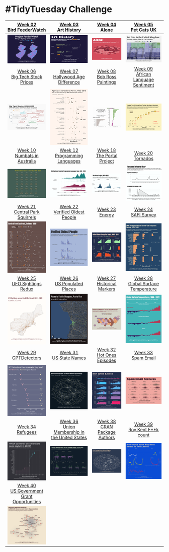 # #TidyTuesday Challenge

<!-- table header, followed by pictures link -->

|                                                                          [Week 02<br>Bird FeederWatch](https://github.com/poncest/tidytuesday/tree/main/2023/Week_02)                                                                           |                                                                               [Week 03<br>Art History](https://github.com/poncest/tidytuesday/tree/main/2023/Week_03)                                                                               |                                                                         [Week 04<br>Alone](https://github.com/poncest/tidytuesday/tree/main/2023/Week_04)                                                                          |                                                                         [Week 05<br>Pet Cats UK](https://github.com/poncest/tidytuesday/tree/main/2023/Week_05)                                                                          |
|:----------------:|:----------------:|:----------------:|:-----------------:|
|                                                                                                       ![](Week_02/2023_02.png "Week 02")                                                                                                        |                                                                                                         ![](Week_03/2023_03.png "Week 03")                                                                                                          |                                                                                                 ![](Week_04/2023_04.png "Week 04")                                                                                                 |                                                                                                    ![](Week_05/2023_05.png "Week 05")                                                                                                    |
|                                                                        [Week 06<br>Big Tech Stock Prices](https://github.com/poncest/tidytuesday/tree/main/2023/Week_06)                                                                        |                                                                        [Week 07<br>Hollywood Age Difference](https://github.com/poncest/tidytuesday/tree/main/2023/Week_07)                                                                         |                                                                   [Week 08<br>Bob Ross Paintings](https://github.com/poncest/tidytuesday/tree/main/2023/Week_08)                                                                   |                                                                  [Week 09<br>African Language Sentiment](https://github.com/poncest/tidytuesday/tree/main/2023/Week_09)                                                                  |
|                                                                                                       ![](Week_06/2023_06.png "Week 06")                                                                                                        |                                                                                                         ![](Week_07/2023_07.png "Week 07")                                                                                                          |                                                                                                 ![](Week_08/2023_08.png "Week 08")                                                                                                 |                                                                                                    ![](Week_09/2023_09.png "Week 09")                                                                                                    |
|                                                                        [Week 10<br>Numbats in Australia](https://github.com/poncest/tidytuesday/tree/main/2023/Week_10)                                                                         |                                                                          [Week 12<br>Programming Languages](https://github.com/poncest/tidytuesday/tree/main/2023/Week_12)                                                                          |                                                                  [Week 18<br> The Portal Project](https://github.com/poncest/tidytuesday/tree/main/2023/Week_18)                                                                   |                                                                           [Week 20<br>Tornados](https://github.com/poncest/tidytuesday/tree/main/2023/Week_20)                                                                           |
|                                                                                                       ![](Week_10/2023_10.png "Week 10")                                                                                                        |                                                                                                         ![](Week_12/2023_12.png "Week 12")                                                                                                          |                                                                                              ![]()![](Week_18/2023_18.png "Week 18")                                                                                               |                                                                                                    ![](Week_20/2023_20.png "Week 20")                                                                                                    |
|                                                                       [Week 21<br>Central Park Squirrels](https://github.com/poncest/tidytuesday/tree/main/2023/Week_21)                                                                        |                                                                         [Week 22<br>Verified Oldest People](https://github.com/poncest/tidytuesday/tree/main/2023/Week_22)                                                                          |                                                                         [Week 23<br>Energy](https://github.com/poncest/tidytuesday/tree/main/2023/Week_23)                                                                         |        [Week 24](https://github.com/poncest/tidytuesday/tree/main/2023/Week_24)[<br>](https://github.com/poncest/tidytuesday/tree/main/2023/Week_23)[SAFI Survey](https://github.com/poncest/tidytuesday/tree/main/2023/Week_24)         |
|                                                                                                       ![](Week_21/2023_21.png "Week 21")                                                                                                        |                                                                                                         ![](Week_22/2023_22.png "Week 22")                                                                                                          |                                                                                                 ![](Week_23/2023_23.png "Week 23")                                                                                                 |                                                                                                    ![](Week_24/2023_24.png "Week 24")                                                                                                    |
|                                                                         [Week 25<br>UFO Sightings Redux](https://github.com/poncest/tidytuesday/tree/main/2023/Week_25)                                                                         |          [Week 26](https://github.com/poncest/tidytuesday/tree/main/2023/Week_26)[<br>](https://github.com/poncest/tidytuesday/tree/main/2023/Week_25)[US Populated Places](https://github.com/poncest/tidytuesday/tree/main/2023/Week_26)          |  [Week 27](https://github.com/poncest/tidytuesday/tree/main/2023/Week_27)[<br>](https://github.com/poncest/tidytuesday/tree/main/2023/Week_25)[Historical Markers](https://github.com/poncest/tidytuesday/tree/main/2023/Week_27)  | [Week 28](https://github.com/poncest/tidytuesday/tree/main/2023/Week_28)[<br>](https://github.com/poncest/tidytuesday/tree/main/2023/Week_25)[Global Surface Temperature](https://github.com/poncest/tidytuesday/tree/main/2023/Week_28) |
|                                                                                                       ![](Week_25/2023_25.png "Week 25")                                                                                                        |                                                                                                         ![](Week_26/2023_26.png "Week 26")                                                                                                          |                                                                                                 ![](Week_27/2023_27.png "Week 27")                                                                                                 |                                                                                                    ![](Week_28/2023_28.png "Week 28")                                                                                                    |
|           [Week 29](https://github.com/poncest/tidytuesday/tree/main/2023/Week_29)[<br>](https://github.com/poncest/tidytuesday/tree/main/2023/Week_25)[GPTDetectors](https://github.com/poncest/tidytuesday/tree/main/2023/Week_29)            |                                                                             [Week 31<br>US State Names](https://github.com/poncest/tidytuesday/tree/main/2023/Week_31)                                                                              |  [Week 32](https://github.com/poncest/tidytuesday/tree/main/2023/Week_32)[<br>](https://github.com/poncest/tidytuesday/tree/main/2023/Week_31)[Hot Ones Episodes](https://github.com/poncest/tidytuesday/tree/main/2023/Week_32)   |         [Week 33](https://github.com/poncest/tidytuesday/tree/main/2023/Week_33)[<br>](https://github.com/poncest/tidytuesday/tree/main/2023/Week_25)[Spam Email](https://github.com/poncest/tidytuesday/tree/main/2023/Week_33)         |
|                                                                                                       ![](Week_29/2023_29.png "Week 29")                                                                                                        |                                                                                                         ![](Week_31/2023_31.png "Week 31")                                                                                                          |                                                                                                 ![](Week_32/2023_32.png "Week 32")                                                                                                 |                                                                                                    ![](Week_33/2023_33.png "Week 33")                                                                                                    |
|             [Week 34](https://github.com/poncest/tidytuesday/tree/main/2023/Week_34)[<br>](https://github.com/poncest/tidytuesday/tree/main/2023/Week_25)[Refugees](https://github.com/poncest/tidytuesday/tree/main/2023/Week_34)              | [Week 36](https://github.com/poncest/tidytuesday/tree/main/2023/Week_36)[<br>](https://github.com/poncest/tidytuesday/tree/main/2023/Week_25)[Union Membership in the United States](https://github.com/poncest/tidytuesday/tree/main/2023/Week_36) | [Week 38](https://github.com/poncest/tidytuesday/tree/main/2023/Week_38)[<br>](https://github.com/poncest/tidytuesday/tree/main/2023/Week_25)[CRAN Package Authors](https://github.com/poncest/tidytuesday/tree/main/2023/Week_38) |   [Week 39](https://github.com/poncest/tidytuesday/tree/main/2023/Week_39)[<br>](https://github.com/poncest/tidytuesday/tree/main/2023/Week_25)[Roy Kent F\*\*k count](https://github.com/poncest/tidytuesday/tree/main/2023/Week_39)    |
|                                                                                                       ![](Week_34/2023_34.png "Week 34")                                                                                                        |                                                                                                         ![](Week_36/2023_36.png "Week 36")                                                                                                          |                                                                                                 ![](Week_38/2023_38.png "Week 38")                                                                                                 |                                                                                                    ![](Week_39/2023_39.png "Week 39")                                                                                                    |
| [Week 40](https://github.com/poncest/tidytuesday/tree/main/2023/Week_40)[<br>](https://github.com/poncest/tidytuesday/tree/main/2023/Week_25)[US Government Grant Opportunities](https://github.com/poncest/tidytuesday/tree/main/2023/Week_40) |                                                                                                                                                                                                                                                     |                                                                                                                                                                                                                                    |                                                                                                                                                                                                                                          |
|                                                                                                       ![](Week_40/2023_40.png "Week 40")                                                                                                        |                                                                                                                                                                                                                                                     |                                                                                                                                                                                                                                    |                                                                                                                                                                                                                                          |
